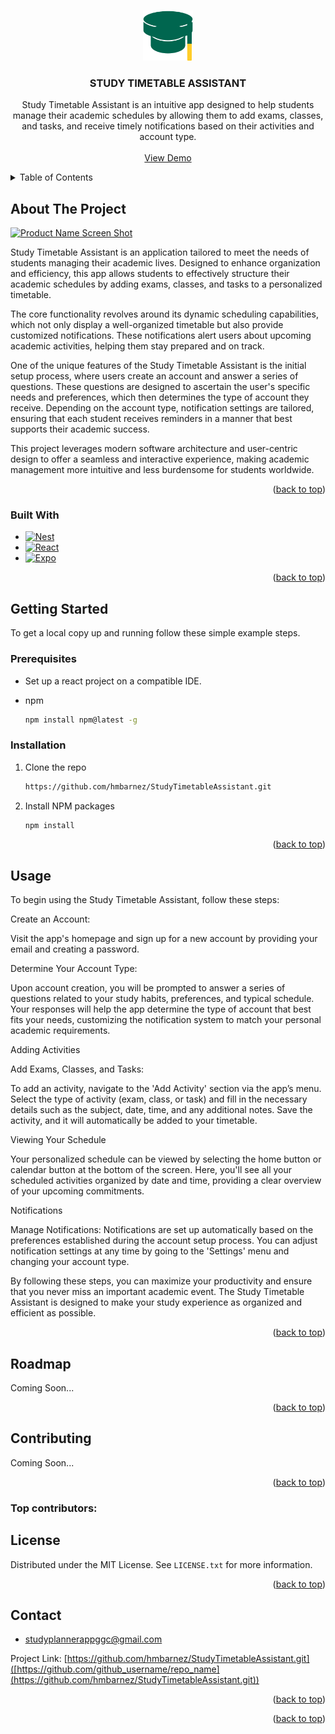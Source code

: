 <!-- Improved compatibility of back to top link: See: https://github.com/othneildrew/Best-README-Template/pull/73 -->
<a id="readme-top"></a>
<!--
*** Thanks for checking out the Best-README-Template. If you have a suggestion
*** that would make this better, please fork the repo and create a pull request
*** or simply open an issue with the tag "enhancement".
*** Don't forget to give the project a star!
*** Thanks again! Now go create something AMAZING! :D
-->



<!-- PROJECT SHIELDS -->
<!--
*** I'm using markdown "reference style" links for readability.
*** Reference links are enclosed in brackets [ ] instead of parentheses ( ).
*** See the bottom of this document for the declaration of the reference variables
*** for contributors-url, forks-url, etc. This is an optional, concise syntax you may use.
*** https://www.markdownguide.org/basic-syntax/#reference-style-links
-->
<!--
[![Contributors][contributors-shield]][contributors-url]
[![Forks][forks-shield]][forks-url]
[![Stargazers][stars-shield]][stars-url]
[![Issues][issues-shield]][issues-url]
[![MIT License][license-shield]][license-url]
[![LinkedIn][linkedin-shield]][linkedin-url]
-->


<!-- PROJECT LOGO -->
<br />
<div align="center">
  <a href="https://github.com/github_username/repo_name">
    <img src="images/logo.png" alt="Logo" width="80" height="80">
  </a>

<h3 align="center">STUDY TIMETABLE ASSISTANT</h3>

  <p align="center">
    Study Timetable Assistant is an intuitive app designed to help students manage their academic 
    schedules by allowing them to add exams, classes, and tasks, 
    and receive timely notifications based on their activities and account type.
    <br />
    <br />
    <a href="https://github.com/hmbarnez/StudyTimetableAssistant.git">View Demo</a>
  </p>
</div>



<!-- TABLE OF CONTENTS -->
<details>
  <summary>Table of Contents</summary>
  <ol>
    <li>
      <a href="#about-the-project">About The Project</a>
      <ul>
        <li><a href="#built-with">Built With</a></li>
      </ul>
    </li>
    <li>
      <a href="#getting-started">Getting Started</a>
      <ul>
        <li><a href="#prerequisites">Prerequisites</a></li>
        <li><a href="#installation">Installation</a></li>
      </ul>
    </li>
    <li><a href="#usage">Usage</a></li>
    <li><a href="#roadmap">Roadmap</a></li>
    <li><a href="#contributing">Contributing</a></li>
    <li><a href="#license">License</a></li>
    <li><a href="#contact">Contact</a></li>
    <li><a href="#acknowledgments">Acknowledgments</a></li>
  </ol>
</details>



<!-- ABOUT THE PROJECT -->
## About The Project

[![Product Name Screen Shot][product-screenshot]](https://example.com)

<!--'Here's a blank template to get started: To avoid retyping too much info. Do a search and replace with your text editor for the following: `github_username`, `repo_name`, `twitter_handle`, `linkedin_username`, `email_client`, `email`, `project_title`, `project_description`-->
Study Timetable Assistant is an application tailored to meet the needs of students managing their academic lives. Designed to enhance organization and efficiency, this app allows students to effectively structure their academic schedules by adding exams, classes, and tasks to a personalized timetable.

The core functionality revolves around its dynamic scheduling capabilities, which not only display a well-organized timetable but also provide customized notifications. These notifications alert users about upcoming academic activities, helping them stay prepared and on track.

One of the unique features of the Study Timetable Assistant is the initial setup process, where users create an account and answer a series of questions. These questions are designed to ascertain the user's specific needs and preferences, which then determines the type of account they receive. Depending on the account type, notification settings are tailored, ensuring that each student receives reminders in a manner that best supports their academic success.

This project leverages modern software architecture and user-centric design to offer a seamless and interactive experience, making academic management more intuitive and less burdensome for students worldwide.
<p align="right">(<a href="#readme-top">back to top</a>)</p>



### Built With

* [![Nest][Nest.js]][Nest-url]
* [![React][React.js]][React-url]
* [![Expo][Expo]][Expo-url]

<p align="right">(<a href="#readme-top">back to top</a>)</p>



<!-- GETTING STARTED -->
## Getting Started
To get a local copy up and running follow these simple example steps.

### Prerequisites

- Set up a react project on a compatible IDE.
* npm
  ```sh
  npm install npm@latest -g
  ```

### Installation
1. Clone the repo
   ```sh
   https://github.com/hmbarnez/StudyTimetableAssistant.git
   ```
2. Install NPM packages
   ```sh
   npm install
   ```
<!-- 4. Enter your API in `config.js`
   ```js
   const API_KEY = 'ENTER YOUR API';
   ``` 
5. Change git remote url to avoid accidental pushes to base project
   ```sh
   git remote set-url origin github_username/repo_name
   git remote -v # confirm the changes
   ```-->

<p align="right">(<a href="#readme-top">back to top</a>)</p>



<!-- USAGE EXAMPLES -->
## Usage
To begin using the Study Timetable Assistant, follow these steps:

Create an Account:

Visit the app's homepage and sign up for a new account by providing your email and creating a password.

Determine Your Account Type:

Upon account creation, you will be prompted to answer a series of questions related to your study habits, preferences, and typical schedule.
Your responses will help the app determine the type of account that best fits your needs, customizing the notification system to match your personal academic requirements.<br/>

Adding Activities

Add Exams, Classes, and Tasks:

To add an activity, navigate to the 'Add Activity' section via the app’s menu.
Select the type of activity (exam, class, or task) and fill in the necessary details such as the subject, date, time, and any additional notes.
Save the activity, and it will automatically be added to your timetable.<br/>

Viewing Your Schedule

Your personalized schedule can be viewed by selecting the home button or calendar button at the bottom of the screen.
Here, you'll see all your scheduled activities organized by date and time, providing a clear overview of your upcoming commitments.

Notifications

Manage Notifications:
Notifications are set up automatically based on the preferences established during the account setup process.
You can adjust notification settings at any time by going to the 'Settings' menu and changing your account type.

By following these steps, you can maximize your productivity and ensure that you never miss an important academic event. The Study Timetable Assistant is designed to make your study experience as organized and efficient as possible.

<p align="right">(<a href="#readme-top">back to top</a>)</p>



<!-- ROADMAP -->
## Roadmap

Coming Soon...

<p align="right">(<a href="#readme-top">back to top</a>)</p>



<!-- CONTRIBUTING -->
## Contributing

Coming Soon...

<p align="right">(<a href="#readme-top">back to top</a>)</p>

### Top contributors:

<!--
<a href="https://github.com/github_username/repo_name/graphs/contributors">
  <img src="https://contrib.rocks/image?repo=github_username/repo_name" alt="contrib.rocks image" />
</a>
-->


<!-- LICENSE -->
## License

Distributed under the MIT License. See `LICENSE.txt` for more information.

<p align="right">(<a href="#readme-top">back to top</a>)</p>



<!-- CONTACT -->
## Contact

 - studyplannerappggc@gmail.com

Project Link: [https://github.com/hmbarnez/StudyTimetableAssistant.git]([https://github.com/github_username/repo_name](https://github.com/hmbarnez/StudyTimetableAssistant.git))

<p align="right">(<a href="#readme-top">back to top</a>)</p>


<p align="right">(<a href="#readme-top">back to top</a>)</p>



<!-- MARKDOWN LINKS & IMAGES -->
<!-- https://www.markdownguide.org/basic-syntax/#reference-style-links -->
[contributors-shield]: https://img.shields.io/github/contributors/github_username/repo_name.svg?style=for-the-badge
[contributors-url]: https://github.com/github_username/repo_name/graphs/contributors
[forks-shield]: https://img.shields.io/github/forks/github_username/repo_name.svg?style=for-the-badge
[forks-url]: https://github.com/github_username/repo_name/network/members
[stars-shield]: https://img.shields.io/github/stars/github_username/repo_name.svg?style=for-the-badge
[stars-url]: https://github.com/github_username/repo_name/stargazers
[issues-shield]: https://img.shields.io/github/issues/github_username/repo_name.svg?style=for-the-badge
[issues-url]: https://github.com/github_username/repo_name/issues
[license-shield]: https://img.shields.io/github/license/github_username/repo_name.svg?style=for-the-badge
[license-url]: https://github.com/github_username/repo_name/blob/master/LICENSE.txt
[linkedin-shield]: https://img.shields.io/badge/-LinkedIn-black.svg?style=for-the-badge&logo=linkedin&colorB=555
[linkedin-url]: https://linkedin.com/in/linkedin_username
[product-screenshot]: images/appscreen.png
[Next.js]: https://img.shields.io/badge/next.js-000000?style=for-the-badge&logo=nextdotjs&logoColor=white
[Next-url]: https://nextjs.org/
[Nest.js]: https://img.shields.io/badge/NestJS-e0234e?style=for-the-badge&logo=nestjs&logoColor=white
[Nest-url]: https://nestjs.com/
[Expo]: https://img.shields.io/badge/Expo-000020?style=for-the-badge&logo=expo&logoColor=white
[Expo-url]: https://expo.dev/
[React.js]: https://img.shields.io/badge/React-20232A?style=for-the-badge&logo=react&logoColor=61DAFB
[React-url]: https://reactjs.org/
[Vue.js]: https://img.shields.io/badge/Vue.js-35495E?style=for-the-badge&logo=vuedotjs&logoColor=4FC08D
[Vue-url]: https://vuejs.org/
[Angular.io]: https://img.shields.io/badge/Angular-DD0031?style=for-the-badge&logo=angular&logoColor=white
[Angular-url]: https://angular.io/
[Svelte.dev]: https://img.shields.io/badge/Svelte-4A4A55?style=for-the-badge&logo=svelte&logoColor=FF3E00
[Svelte-url]: https://svelte.dev/
[Laravel.com]: https://img.shields.io/badge/Laravel-FF2D20?style=for-the-badge&logo=laravel&logoColor=white
[Laravel-url]: https://laravel.com
[Bootstrap.com]: https://img.shields.io/badge/Bootstrap-563D7C?style=for-the-badge&logo=bootstrap&logoColor=white
[Bootstrap-url]: https://getbootstrap.com
[JQuery.com]: https://img.shields.io/badge/jQuery-0769AD?style=for-the-badge&logo=jquery&logoColor=white
[JQuery-url]: https://jquery.com 
